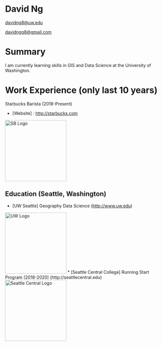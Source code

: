 # David Ng

davidng8@uw.edu

davidngg8@gmail.com


# Summary

I am currently learning skills in GIS and Data Science at the University of Washington.

# Work Experience (only last 10 years)

Starbucks Barista (2018-Present)
* [Website] : http://starbucks.com
 <img src="https://i.imgur.com/cwoE9D7.jpg" alt="SB Logo" width="200"/>

## Education (Seattle, Washington)

* [UW Seattle] Geography Data Science (http://www.uw.edu)
<img src="https://xpresso.gs.washington.edu/images/uw.png" alt="UW Logo" width= "200">
* [Seattle Central College] Running Start Program (2018-2020) (http://seattlecentral.edu)
<img src="https://crown.edu.mm/wp-content/uploads/2021/08/SeattleCentral.png.png" alt="Seattle Central Logo" width = "200">

